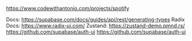 https://www.codewithantonio.com/projects/spotify

Docs: https://supabase.com/docs/guides/api/rest/generating-types
Radix Docs: https://www.radix-ui.com/
Zustand: https://zustand-demo.pmnd.rs/
https://github.com/supabase/auth-ui
https://github.com/supabase/auth-ui
